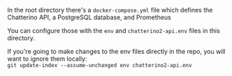 In the root directory there's a `docker-compose.yml` file which defines the Chatterino API, a PostgreSQL database, and Prometheus

You can configure those with the `env` and `chatterino2-api.env` files in this directory.

If you're going to make changes to the env files directly in the repo, you will want to ignore them locally:  
`git update-index --assume-unchanged env chatterino2-api.env`
